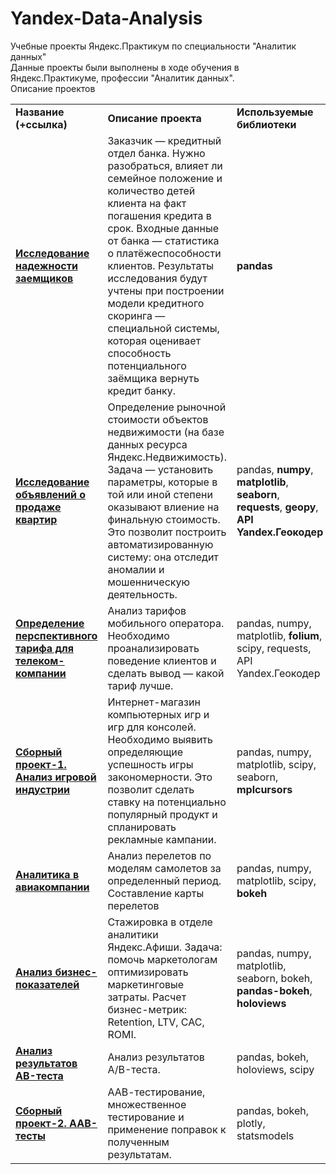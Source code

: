 # Yandex-Data-Analysis
Учебные проекты Яндекс.Практикум по специальности "Аналитик данных"  
Данные проекты были выполнены в ходе обучения в Яндекс.Практикуме, профессии "Аналитик данных".  
Описание проектов

<table>
<tr>
<td><b>Название (+ссылка)</b></td>
<td><b>Описание проекта</b></td>
<td><b>Используемые библиотеки</b></td>
<tr>
<td><a href="https://github.com/BorodinaAnn/Yandex-Data-Analysis/tree/main/bank" target="_blank"><b>Исследование надежности заемщиков</b></a></td>
<td>Заказчик — кредитный отдел банка. Нужно разобраться, влияет ли семейное положение и количество детей клиента на факт погашения кредита в срок. Входные данные от банка — статистика о платёжеспособности клиентов.
Результаты исследования будут учтены при построении модели кредитного скоринга — специальной системы, которая оценивает способность потенциального заёмщика вернуть кредит банку. </td>
<td><b>pandas</b></td>
<tr>
<td><a href="" target="_blank"><b>Исследование объявлений о продаже квартир</b></a></td>
<td>Определение рыночной стоимости объектов недвижимости (на базе данных ресурса Яндекс.Недвижимость). Задача — установить параметры, которые в той или иной степени оказывают влиение на финальную стоимость. Это позволит построить автоматизированную систему: она отследит аномалии и мошенническую деятельность. </td>
<td>pandas, <b>numpy</b>, <b>matplotlib</b>, <b>seaborn</b>, <b>requests</b>, <b>geopy</b>, <b>API Yandex.Геокодер</b></td>
<tr>
<td><a href="" target="_blank"><b>Определение перспективного тарифа для телеком-компании</b></a></td>
<td>Анализ тарифов мобильного оператора. Необходимо проанализировать поведение клиентов и сделать вывод — какой тариф лучше.</td>
<td>pandas, numpy, matplotlib, <b>folium</b>, scipy, requests, API Yandex.Геокодер</td>
<tr>
<td><a href="" target="_blank"><b>Сборный проект-1. Анализ игровой индустрии</b></td>
<td>Интернет-магазин компьютерных игр и игр для консолей. Необходимо выявить определяющие успешность игры закономерности. Это позволит сделать ставку на потенциально популярный продукт и спланировать рекламные кампании.</td>
<td>pandas, numpy, matplotlib, scipy, seaborn, <b>mplcursors</b></td>
<tr>
<td><a href="" target="_blank"><b>Аналитика в авиакомпании</b></a></td>
<td>Анализ перелетов по моделям самолетов за определенный период. Составление карты перелетов</td>
<td>pandas, numpy, matplotlib, scipy, <b>bokeh</b></td>
<tr>
<td><a href="" target="_blank"><b>Анализ бизнес-показателей</b></a></td>
<td>Стажировка в отделе аналитики Яндекс.Афиши. Задача: помочь маркетологам оптимизировать маркетинговые затраты.
Расчет бизнес-метрик: Retention, LTV, CAC, ROMI.
<td>pandas, numpy, matplotlib, seaborn, bokeh, <b>pandas-bokeh</b>, <b>holoviews</b></td>
<tr>
<td><a href="" target="_blank"><b>Анализ результатов AB-теста</b></a></td>
<td>Анализ результатов A/B-теста.</td>
<td>pandas, bokeh, holoviews, scipy</td>
<tr>
<td><a href="" target="_blank"><b>Сборный проект-2. ААВ-тесты</b></a></td>
<td>ААВ-тестирование, множественное тестирование и применение поправок к полученным результатам.</td>
<td>pandas, bokeh, plotly, statsmodels</td>
</table>
<br/><br/>
